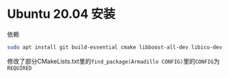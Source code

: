 # Ubuntu 20.04 安装

依赖

```bash
sudo apt install git build-essential cmake libboost-all-dev libicu-dev libtbb-dev libgmp-dev libcpprest-dev
```

修改了部分CMakeLists.txt里的`find_package(Armadillo CONFIG)`里的`CONFIG`为`REQUIRED`
